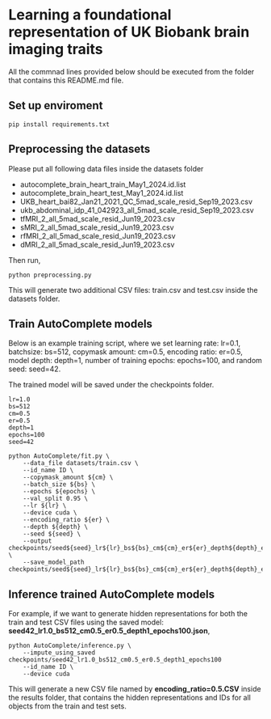 # Learning a foundational representation of UK Biobank brain imaging traits

All the commnad lines provided below should be executed from the folder that contains this README.md file.

## Set up enviroment

```console
pip install requirements.txt
```

## Preprocessing the datasets

Please put all following data files inside the datasets folder

* autocomplete_brain_heart_train_May1_2024.id.list
* autocomplete_brain_heart_test_May1_2024.id.list
* UKB_heart_bai82_Jan21_2021_QC_5mad_scale_resid_Sep19_2023.csv
* ukb_abdominal_idp_41_042923_all_5mad_scale_resid_Sep19_2023.csv
* tfMRI_2_all_5mad_scale_resid_Jun19_2023.csv
* sMRI_2_all_5mad_scale_resid_Jun19_2023.csv
* rfMRI_2_all_5mad_scale_resid_Jun19_2023.csv
* dMRI_2_all_5mad_scale_resid_Jun19_2023.csv

Then run,

```console
python preprocessing.py
```

This will generate two additional CSV files: train.csv and test.csv inside the datasets folder.

## Train AutoComplete models

Below is an example training script, where we set learning rate: lr=0.1, batchsize: bs=512, copymask amount: cm=0.5, encoding ratio: er=0.5, model depth: depth=1, number of training epochs: epochs=100, and random seed: seed=42.

The trained model will be saved under the checkpoints folder.

```console
lr=1.0
bs=512
cm=0.5
er=0.5
depth=1
epochs=100
seed=42

python AutoComplete/fit.py \
    --data_file datasets/train.csv \
    --id_name ID \
    --copymask_amount ${cm} \
    --batch_size ${bs} \
    --epochs ${epochs} \
    --val_split 0.95 \
    --lr ${lr} \
    --device cuda \
    --encoding_ratio ${er} \
    --depth ${depth} \
    --seed ${seed} \
    --output checkpoints/seed${seed}_lr${lr}_bs${bs}_cm${cm}_er${er}_depth${depth}_epochs${epochs} \
    --save_model_path checkpoints/seed${seed}_lr${lr}_bs${bs}_cm${cm}_er${er}_depth${depth}_epochs${epochs}
```

## Inference trained AutoComplete models

For example, if we want to generate hidden representations for both the train and test CSV files using the saved model: **seed42_lr1.0_bs512_cm0.5_er0.5_depth1_epochs100.json**,


```console
python AutoComplete/inference.py \
    --impute_using_saved checkpoints/seed42_lr1.0_bs512_cm0.5_er0.5_depth1_epochs100
    --id_name ID \
    --device cuda
```


This will generate a new CSV file named by **encoding_ratio=0.5.CSV** inside the results folder, that contains the hidden representations and IDs for all objects from the train and test sets.